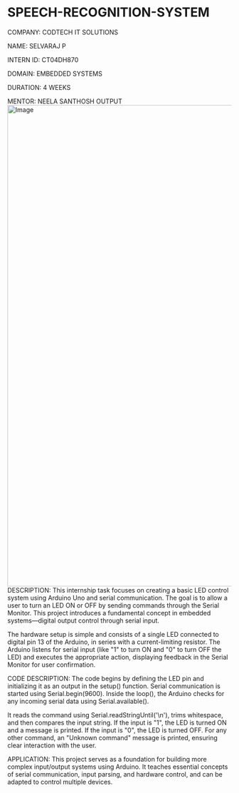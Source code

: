 # SPEECH-RECOGNITION-SYSTEM

COMPANY: CODTECH IT SOLUTIONS

NAME: SELVARAJ P

INTERN ID: CT04DH870

DOMAIN: EMBEDDED SYSTEMS

DURATION: 4 WEEKS

MENTOR: NEELA SANTHOSH
OUTPUT <img width="1920" height="1080" alt="Image" src="https://github.com/user-attachments/assets/81cf585f-3065-4e95-a586-9223b7fb8e7f" />
DESCRIPTION: This internship task focuses on creating a basic LED control system using Arduino Uno and serial communication. The goal is to allow a user to turn an LED ON or OFF by sending commands through the Serial Monitor. This project introduces a fundamental concept in embedded systems—digital output control through serial input.

The hardware setup is simple and consists of a single LED connected to digital pin 13 of the Arduino, in series with a current-limiting resistor. The Arduino listens for serial input (like "1" to turn ON and "0" to turn OFF the LED) and executes the appropriate action, displaying feedback in the Serial Monitor for user confirmation.

CODE DESCRIPTION: The code begins by defining the LED pin and initializing it as an output in the setup() function. Serial communication is started using Serial.begin(9600). Inside the loop(), the Arduino checks for any incoming serial data using Serial.available().

It reads the command using Serial.readStringUntil('\n'), trims whitespace, and then compares the input string. If the input is "1", the LED is turned ON and a message is printed. If the input is "0", the LED is turned OFF. For any other command, an "Unknown command" message is printed, ensuring clear interaction with the user.

APPLICATION: This project serves as a foundation for building more complex input/output systems using Arduino. It teaches essential concepts of serial communication, input parsing, and hardware control, and can be adapted to control multiple devices.
